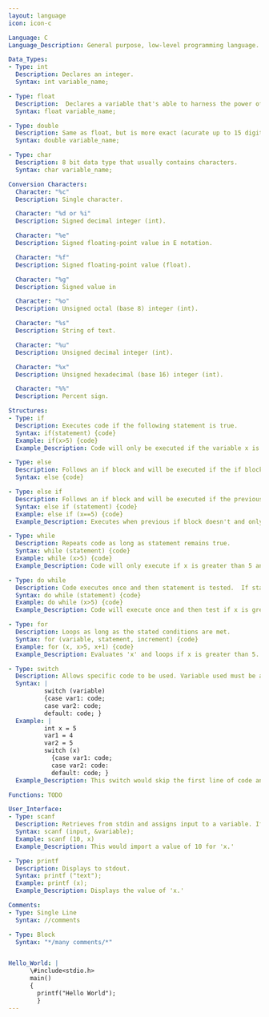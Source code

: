 ```yaml
---
layout: language
icon: icon-c

Language: C
Language_Description: General purpose, low-level programming language.

Data_Types:
- Type: int
  Description: Declares an integer.
  Syntax: int variable_name;

- Type: float
  Description:  Declares a variable that's able to harness the power of decimals (accurate up to 7 digits).
  Syntax: float variable_name;

- Type: double
  Description: Same as float, but is more exact (acurate up to 15 digits).
  Syntax: double variable_name;

- Type: char
  Description: 8 bit data type that usually contains characters.
  Syntax: char variable_name;

Conversion Characters:
  Character: "%c"
  Description: Single character.

  Character: "%d or %i"
  Description: Signed decimal integer (int).

  Character: "%e"
  Description: Signed floating-point value in E notation.

  Character: "%f"
  Description: Signed floating-point value (float).

  Character: "%g"
  Description: Signed value in

  Character: "%o"
  Description: Unsigned octal (base 8) integer (int).

  Character: "%s"
  Description: String of text.

  Character: "%u"
  Description: Unsigned decimal integer (int).

  Character: "%x"
  Description: Unsigned hexadecimal (base 16) integer (int).

  Character: "%%"
  Description: Percent sign.

Structures:
- Type: if
  Description: Executes code if the following statement is true.
  Syntax: if(statement) {code}
  Example: if(x>5) {code}
  Example_Description: Code will only be executed if the variable x is greater than 5.

- Type: else
  Description: Follows an if block and will be executed if the if block isn't.
  Syntax: else {code}

- Type: else if
  Description: Follows an if block and will be executed if the previous if block wasn't executed and the new parameters are met.
  Syntax: else if (statement) {code}
  Example: else if (x==5) {code}
  Example_Description: Executes when previous if block doesn't and only if x equals 5.

- Type: while
  Description: Repeats code as long as statement remains true.
  Syntax: while (statement) {code}
  Example: while (x>5) {code}
  Example_Description: Code will only execute if x is greater than 5 and will keep looping until x isn't greater than 5.

- Type: do while
  Description: Code executes once and then statement is tested.  If statement remains true the do while will keep looping.
  Syntax: do while (statement) {code}
  Example: do while (x>5) {code}
  Example_Description: Code will execute once and then test if x is greater than 5.  If it is then it'll loop, if not it'll move on.

- Type: for
  Description: Loops as long as the stated conditions are met.
  Syntax: for (variable, statement, increment) {code}
  Example: for (x, x>5, x+1) {code}
  Example_Description: Evaluates 'x' and loops if x is greater than 5.  After each execution the value of x will increase by '+1'.

- Type: switch
  Description: Allows specific code to be used. Variable used must be an integer and the 'vars' must be constant. The switch will jump to the first case that's equal to your stated variable and do the rest of the codes from there (so it'll skip everything before the first case used).  If none of the cases are equal to your variable then it'll only execute the last section of code (the code following 'default').
  Syntax: |
          switch (variable)
          {case var1: code;
          case var2: code;
          default: code; }
  Example: |
          int x = 5
          var1 = 4
          var2 = 5
          switch (x)
            {case var1: code;
            case var2: code:
            default: code; }
  Example_Description: This switch would skip the first line of code and execute everything after that.

Functions: TODO

User_Interface:
- Type: scanf
  Description: Retrieves from stdin and assigns input to a variable. If you're inputting a string don't add the '&.'
  Syntax: scanf (input, &variable);
  Example: scanf (10, x)
  Example_Description: This would import a value of 10 for 'x.'

- Type: printf
  Description: Displays to stdout.
  Syntax: printf ("text");
  Example: printf (x);
  Example_Description: Displays the value of 'x.'

Comments:
- Type: Single Line
  Syntax: //comments

- Type: Block
  Syntax: "*/many comments/*"


Hello_World: |
      \#include<stdio.h>
      main()
      {
        printf("Hello World");
        }
---
```

